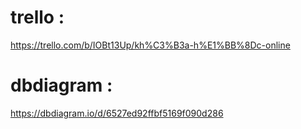 # trello :
https://trello.com/b/IOBt13Up/kh%C3%B3a-h%E1%BB%8Dc-online

# dbdiagram :
https://dbdiagram.io/d/6527ed92ffbf5169f090d286
